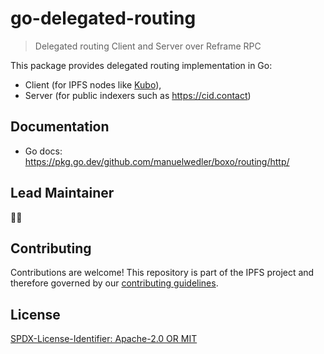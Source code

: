 go-delegated-routing
=======================

> Delegated routing Client and Server over Reframe RPC

This package provides delegated routing implementation in Go:
- Client (for IPFS nodes like [Kubo](https://github.com/ipfs/kubo/blob/master/docs/config.md#routingrouters-parameters)),
- Server (for public indexers such as https://cid.contact)

## Documentation

- Go docs: https://pkg.go.dev/github.com/manuelwedler/boxo/routing/http/

## Lead Maintainer

🦗🎶

## Contributing

Contributions are welcome! This repository is part of the IPFS project and therefore governed by our [contributing guidelines](https://github.com/ipfs/community/blob/master/CONTRIBUTING.md).

## License

[SPDX-License-Identifier: Apache-2.0 OR MIT](LICENSE.md)